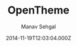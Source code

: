 ---
layout: JamstackTheme
title: OpenTheme
github: https://github.com/open-start/opentheme
demo: https://opentheme.co/
author: Manav Sehgal
ssg: Jekyll
date: 2014-11-19T12:03:04.000Z
description: >-
  Powerful new theme featuring Semantic UI for speedily creating amazing
  websites and mobile-hybrid apps on GitHub Pages.
stale: true
disabled: true
disabled_reason: demo url connection refused
---